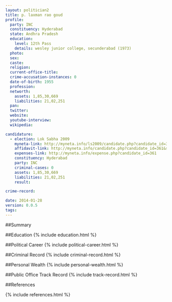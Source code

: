 ```yaml
---
layout: politician2
title: p. laxman rao goud
profile: 
  party: INC
  constituency: Hyderabad
  state: Andhra Pradesh
  education: 
    level: 12th Pass
    details: wesley junior college, secunderabad (1973)
  photo: 
  sex: 
  caste: 
  religion: 
  current-office-title: 
  crime-accusation-instances: 0
  date-of-birth: 1955
  profession: 
  networth: 
    assets: 1,85,30,669
    liabilities: 21,02,251
  pan: 
  twitter: 
  website: 
  youtube-interview: 
  wikipedia: 

candidature: 
  - election: Lok Sabha 2009
    myneta-link: http://myneta.info/ls2009/candidate.php?candidate_id=361
    affidavit-link: http://myneta.info/candidate.php?candidate_id=361&scan=original
    expenses-link: http://myneta.info/expense.php?candidate_id=361
    constituency: Hyderabad 
    party: INC
    criminal-cases: 0
    assets: 1,85,30,669
    liabilities: 21,02,251
    result:  

crime-record: 

date: 2014-01-28
version: 0.0.5
tags: 
---
```

##Summary


##Education
{% include education.html %}


##Political Career
{% include political-career.html %}


##Criminal Record
{% include criminal-record.html %}


##Personal Wealth
{% include personal-wealth.html %}


##Public Office Track Record
{% include track-record.html %}


##References


{% include references.html %}